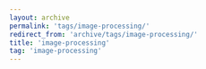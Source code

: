 ```yaml
---
layout: archive
permalink: 'tags/image-processing/'
redirect_from: 'archive/tags/image-processing/'
title: 'image-processing'
tag: 'image-processing'
---
```

